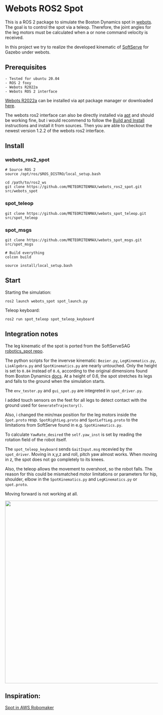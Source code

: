 # Webots ROS2 Spot

This is a ROS 2 package to simulate the Boston Dynamics spot in [webots](https://cyberbotics.com/). The goal is to control the spot via a teleop.
Therefore, the joint angles for the leg motors must be calculated when a or none command velocity is received.

In this project we try to realize the developed kinematic of [SoftServe](https://www.softserveinc.com/en-us/blog/spot-simulation-tools) for Gazebo under webots.


## Prerequisites

    - Tested for ubuntu 20.04
    - ROS 2 foxy        
    - Webots R2022a
    - Webots ROS 2 interface

[Webots R2022a](https://cyberbotics.com/doc/guide/installation-procedure#installing-the-debian-package-with-the-advanced-packaging-tool-apt) can be installed via apt package manager or downloaded [here](https://github.com/cyberbotics/webots/releases).

The webots ros2 interface can also be directly installed via [apt](https://github.com/cyberbotics/webots_ros2/wiki/Getting-Started) and should be working fine, but i would recommend to follow the [Build and Install](https://github.com/cyberbotics/webots_ros2/wiki/Build-and-Install) instructions and install it from sources.
Then you are able to checkout the newest version 1.2.2 of the webots ros2 interface.

## Install 

### webots_ros2_spot
```
# Source ROS 2
source /opt/ros/$ROS_DISTRO/local_setup.bash

cd /path/to/ros2_ws
git clone https://github.com/METEORITENMAX/webots_ros2_spot.git src/webots_spot
```
### spot_teleop
```
git clone https://github.com/METEORITENMAX/webots_spot_teleop.git src/spot_teleop
```
### spot_msgs
```
git clone https://github.com/METEORITENMAX/webots_spot_msgs.git src/spot_msgs

# Build everything
colcon build

source install/local_setup.bash
```
## Start
Starting the simulation:

    ros2 launch webots_spot spot_launch.py

Teleop keyboard:

    ros2 run spot_teleop spot_teleop_keyboard

## Integration notes
The leg kinematic of the spot is ported from the SoftServeSAG [robotics_spot repo](https://github.com/SoftServeSAG/robotics_spot/tree/temp_robomaker). 

The python scripts for the invervse kinematic: `Bezier.py`, `LegKinematics.py`, `LieAlgebra.py` and `SpotKinematics.py` are nearly untouched.
Only the height is set to `0.84` instead of `0.6`, according to the original dimensions found from Boston Dynamics [docs](https://dev.bostondynamics.com/docs/concepts/about_spot#dimensions).
At a height of 0.6, the spot stretches its legs and falls to the ground when the simulation starts.

The `env_tester.py` and `gui_spot.py` are integreted in `spot_driver.py`.

I added touch sensors on the feet for all legs to detect contact with the ground used for `GenerateTrajectory()`.

Also, i changed the min/max position for the leg motors inside the `Spot.proto` resp. `SpotRightLeg.proto` and `SpotLeftLeg.proto` to the limitations from SoftServe found in e.g. `SpotKinematics.py`.

To calculate `YawRate_desired` the `self.yaw_inst` is set by reading the rotation field of the robot itself.

The `spot_teleop_keyboard` sends `GaitInput.msg` recevied by the `spot_driver`.
Moving in x,y,z and roll, pitch yaw almost works. When moving in z, the spot does not go completely to its knees.

Also, the teleop allows the movement to overshoot, so the robot falls.
The reason for this could be mismatched motor limitations or parameters for hip, shoulder, elbow in the `SpotKinematics.py` and `LegKinematics.py` or `spot.proto`.

Moving forward is not working at all.

<img src="https://fh-aachen.sciebo.de/s/AcGtrbTN9mxG9OY/download" width="600">

## Inspiration:

[Spot in AWS Robomaker](https://github.com/SoftServeSAG/robotics_spot/tree/temp_robomaker)